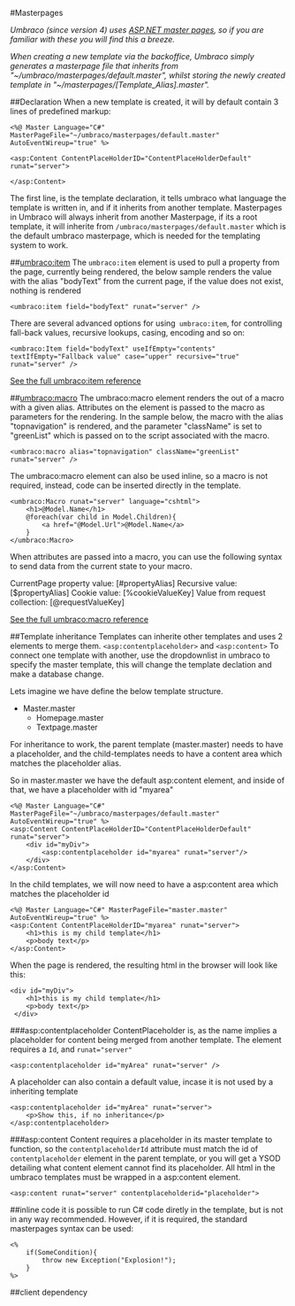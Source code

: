 #Masterpages

_Umbraco (since version 4) uses [ASP.NET master pages](http://www.asp.net/web-forms/tutorials/master-pages), so if you are familiar with these you will find this a breeze._

_When creating a new template via the backoffice, Umbraco simply generates a masterpage file that inherits from
"~/umbraco/masterpages/default.master", whilst storing the newly created template in 
"~/masterpages/[Template_Alias].master"._

##Declaration
When a new template is created, it will by default contain 3 lines of predefined markup:

	<%@ Master Language="C#" MasterPageFile="~/umbraco/masterpages/default.master" AutoEventWireup="true" %>
	
	<asp:Content ContentPlaceHolderID="ContentPlaceHolderDefault" runat="server">
	 	
	</asp:Content>

The first line, is the template declaration, it tells umbraco what language the template is written in, and if it inherits from another template. Masterpages in Umbraco will always inherit from another Masterpage, if its a root template, it will inherite from
`/umbraco/masterpages/default.master` which is the default umbraco masterpage, which is needed for the templating system to work.
    

##[umbraco:item](umbracoitem.md)
The `umbraco:item` element is used to pull a property from the page, currently being rendered, the below sample renders the value with the alias "bodyText" from the current page, if the value does not exist, nothing is rendered

	<umbraco:item field="bodyText" runat="server" />

There are several advanced options for using` umbraco:item`, for controlling fall-back values, recursive lookups, casing, encoding and so on:

	<umbraco:Item field="bodyText" useIfEmpty="contents" textIfEmpty="Fallback value" case="upper" recursive="true" runat="server" />
                  

[See the full umbraco:item reference](umbracoitem.md)

##[umbraco:macro](../Macros/index.md)
The umbraco:macro element renders the out of a macro with a given alias. Attributes on the element is passed to the macro as parameters for the rendering.  In the sample below, the macro with the alias "topnavigation" is rendered, and the parameter "className" is set to "greenList" which is passed on to the script associated with the macro.

	<umbraco:macro alias="topnavigation" className="greenList" runat="server" />

The umbraco:macro element can also be used inline, so a macro is not required, instead, code can be inserted directly in the template.

	<umbraco:Macro runat="server" language="cshtml">
		<h1>@Model.Name</h1>
		@foreach(var child in Model.Children){
			<a href="@Model.Url">@Model.Name</a>
		}
	</umbraco:Macro>
	
When attributes are passed into a macro, you can use the following syntax to send data from the current state to your macro.

CurrentPage property value: [#propertyAlias]
Recursive value: [$propertyAlias]
Cookie value: [%cookieValueKey]
Value from request collection: [@requestValueKey]


[See the full umbraco:macro reference](umbracomacro.md)
    
    
##Template inheritance
Templates can inherite other templates and uses 2 elements to merge them. `<asp:contentplaceholder>` and `<asp:content>` To connect one template with another, use the dropdownlist in umbraco to specify the master template, this will change the template declation and make a database change.

Lets imagine we have define the below template structure.

- Master.master
	- Homepage.master
	- Textpage.master

For inheritance to work, the parent template (master.master) needs to have a placeholder, and the child-templates needs to have a content area which matches the placeholder alias.

So in master.master we have the default asp:content element, and inside of that, we have a placeholder with id "myarea"
	
	<%@ Master Language="C#" MasterPageFile="~/umbraco/masterpages/default.master" AutoEventWireup="true" %>
	<asp:Content ContentPlaceHolderID="ContentPlaceHolderDefault" runat="server">
	 	<div id="myDiv">
	 		<asp:contentplaceholder id="myarea" runat="server"/>
	 	</div>
	</asp:Content>

In the child templates, we will now need to have a asp:content area which matches the placeholder id
	
	<%@ Master Language="C#" MasterPageFile="master.master" AutoEventWireup="true" %>
	<asp:Content ContentPlaceHolderID="myarea" runat="server">
	 	<h1>this is my child template</h1>
	 	<p>body text</p>
	</asp:Content>

When the page is rendered, the resulting html in the browser will look like this:

	<div id="myDiv">
	 	<h1>this is my child template</h1>
	 	<p>body text</p>
	 </div>


###asp:contentplaceholder
ContentPlaceholder is, as the name implies a placeholder for content being merged from another template. The element requires a `Id`, and `runat="server"` 

	<asp:contentplaceholder id="myArea" runat="server" />
	
A placeholder can also contain a default value, incase it is not used by a inheriting template

	<asp:contentplaceholder id="myArea" runat="server">
		<p>Show this, if no inheritance</p>
	</asp:contentplaceholder>

###asp:content
Content requires a placeholder in its master template to function, so the `contentplaceholderId` attribute must match the id of `contentplaceholder` element in the parent template, or you will get a YSOD detailing what content element cannot find its placeholder. All html in the umbraco templates must be wrapped in a asp:content element.

	<asp:content runat="server" contentplaceholderid="placeholder">



##inline code
it is possible to run C# code diretly in the template, but is not in any way recommended. However, if it is required, the standard masterpages syntax can be used:

	<%
		if(SomeCondition){
			throw new Exception("Explosion!");
		}
	%>

##client dependency


